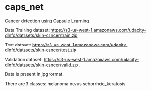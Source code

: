 # caps_net
Cancer detection using Capsule Learning 

Data
Training dataset: https://s3-us-west-1.amazonaws.com/udacity-dlnfd/datasets/skin-cancer/train.zip

Test dataset: https://s3-us-west-1.amazonaws.com/udacity-dlnfd/datasets/skin-cancer/test.zip

Validation dataset: https://s3-us-west-1.amazonaws.com/udacity-dlnfd/datasets/skin-cancer/valid.zip
.



Data is present in jpg format.

There are 3 classes: 
melanoma
nevus
seborrheic_keratosis.
